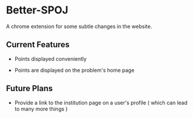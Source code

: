 Better-SPOJ
===========

A chrome extension for some subtle changes in the website.

Current Features
--------------------
* Points displayed conveniently




* Points are displayed on the problem's home page



Future Plans
------------
* Provide a link to the institution page on a user's profile  ( which can lead to many more things )
